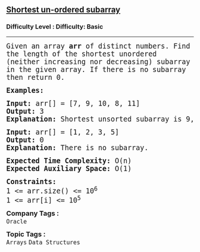 <h2><a href="https://www.geeksforgeeks.org/problems/shortest-un-ordered-subarray3634/1?page=1&category=Arrays&difficulty=Basic&status=unsolved&sortBy=submissions">Shortest un-ordered subarray</a></h2><h3>Difficulty Level : Difficulty: Basic</h3><hr><div class="problems_problem_content__Xm_eO"><p><span style="font-family: 'andale mono', monospace; font-size: 14pt;">Given an array <strong>arr </strong>of distinct numbers. Find the length of the shortest unordered (neither increasing nor decreasing) subarray in the given array. If there is no subarray then return 0.</span></p>
<p><span style="font-family: 'andale mono', monospace; font-size: 14pt;"><strong>Examples:</strong></span></p>
<pre><span style="font-family: 'andale mono', monospace; font-size: 14pt;"><strong>Input: </strong>arr[] = [7, 9, 10, 8, 11]
<strong>Output: </strong>3
<strong>Explanation: </strong>Shortest unsorted subarray is 9, 10, 8 which is of 3 elements.</span></pre>
<pre><span style="font-family: 'andale mono', monospace; font-size: 14pt;"><strong>Input: </strong>arr[] = [1, 2, 3, 5]
<strong>Output: </strong>0<br><strong>Explanation: </strong>There is no subarray.</span></pre>
<p><span style="font-family: 'andale mono', monospace; font-size: 14pt;"><strong>Expected Time Complexity:</strong> O(n)<br><strong>Expected Auxiliary Space:</strong> O(1)</span></p>
<p><span style="font-family: 'andale mono', monospace; font-size: 14pt;"><strong>Constraints:</strong><br>1 &lt;= arr.size() &lt;= 10<sup>6</sup><br>1 &lt;= arr[i] &lt;= 10<sup>5</sup></span></p></div><p><span style=font-size:18px><strong>Company Tags : </strong><br><code>Oracle</code>&nbsp;<br><p><span style=font-size:18px><strong>Topic Tags : </strong><br><code>Arrays</code>&nbsp;<code>Data Structures</code>&nbsp;